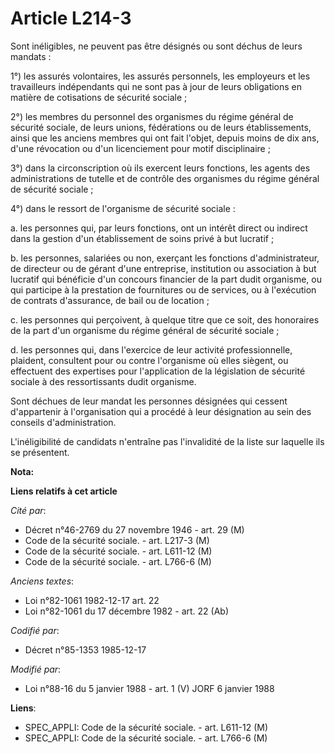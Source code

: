# Article L214-3

Sont inéligibles, ne peuvent pas être désignés ou sont déchus de leurs mandats : 

1°) les assurés volontaires, les assurés personnels, les employeurs et les travailleurs indépendants qui ne sont pas à jour
de leurs obligations en matière de cotisations de sécurité sociale ; 

2°) les membres du personnel des organismes du régime général de sécurité sociale, de leurs unions, fédérations ou de leurs
établissements, ainsi que les anciens membres qui ont fait l'objet, depuis moins de dix ans, d'une révocation ou d'un
licenciement pour motif disciplinaire ; 

3°) dans la circonscription où ils exercent leurs fonctions, les agents des administrations de tutelle et de contrôle des
organismes du régime général de sécurité sociale ; 

4°) dans le ressort de l'organisme de sécurité sociale : 

a. les personnes qui, par leurs fonctions, ont un intérêt direct ou indirect dans la gestion d'un établissement de soins
privé à but lucratif ; 

b. les personnes, salariées ou non, exerçant les fonctions d'administrateur, de directeur ou de gérant d'une entreprise,
institution ou association à but lucratif qui bénéficie d'un concours financier de la part dudit organisme, ou qui participe
à la prestation de fournitures ou de services, ou à l'exécution de contrats d'assurance, de bail ou de location ; 

c. les personnes qui perçoivent, à quelque titre que ce soit, des honoraires de la part d'un organisme du régime général de
sécurité sociale ; 

d. les personnes qui, dans l'exercice de leur activité professionnelle, plaident, consultent pour ou contre l'organisme où
elles siègent, ou effectuent des expertises pour l'application de la législation de sécurité sociale à des ressortissants
dudit organisme. 

Sont déchues de leur mandat les personnes désignées qui cessent d'appartenir à l'organisation qui a procédé à leur
désignation au sein des conseils d'administration. 

L'inéligibilité de candidats n'entraîne pas l'invalidité de la liste sur laquelle ils se présentent.

**Nota:**



**Liens relatifs à cet article**

_Cité par_:

  - Décret n°46-2769 du 27 novembre 1946 - art. 29 (M)
  - Code de la sécurité sociale. - art. L217-3 (M)
  - Code de la sécurité sociale. - art. L611-12 (M)
  - Code de la sécurité sociale. - art. L766-6 (M)

_Anciens textes_:

  - Loi n°82-1061 1982-12-17 art. 22
  - Loi n°82-1061 du 17 décembre 1982 - art. 22 (Ab)

_Codifié par_:

  - Décret n°85-1353 1985-12-17

_Modifié par_:

  - Loi n°88-16 du 5 janvier 1988 - art. 1 (V) JORF 6 janvier 1988

**Liens**:

  - SPEC_APPLI: Code de la sécurité sociale. - art. L611-12 (M)
  - SPEC_APPLI: Code de la sécurité sociale. - art. L766-6 (M)

